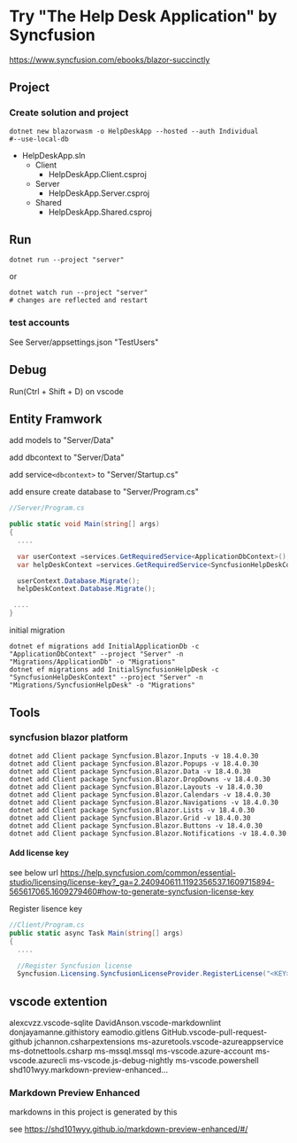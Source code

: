# Try "The Help Desk Application" by Syncfusion

<https://www.syncfusion.com/ebooks/blazor-succinctly>

## Project

### Create solution and project

``` dotnet
dotnet new blazorwasm -o HelpDeskApp --hosted --auth Individual
#--use-local-db
```

* HelpDeskApp.sln
  * Client
    * HelpDeskApp.Client.csproj
  * Server
    * HelpDeskApp.Server.csproj
  * Shared
    * HelpDeskApp.Shared.csproj

## Run

``` dotnet
dotnet run --project "server"
```

or

``` dotnet
dotnet watch run --project "server"
# changes are reflected and restart
```

### test accounts

See Server/appsettings.json
"TestUsers"

## Debug

Run(Ctrl + Shift + D) on vscode

## Entity Framwork

add models to "Server/Data"

add dbcontext to "Server/Data"

add service`<dbcontext>` to "Server/Startup.cs"

add ensure create database  to "Server/Program.cs"

``` csharp
//Server/Program.cs

public static void Main(string[] args)
{
  ....

  var userContext =services.GetRequiredService<ApplicationDbContext>();
  var helpDeskContext =services.GetRequiredService<SyncfusionHelpDeskContext>();

  userContext.Database.Migrate();
  helpDeskContext.Database.Migrate();

 ....
}
```

initial migration

``` dotnet
dotnet ef migrations add InitialApplicationDb -c "ApplicationDbContext" --project "Server" -n "Migrations/ApplicationDb" -o "Migrations"
dotnet ef migrations add InitialSyncfusionHelpDesk -c "SyncfusionHelpDeskContext" --project "Server" -n "Migrations/SyncfusionHelpDesk" -o "Migrations"
```

## Tools

### syncfusion blazor platform

``` dotnet
dotnet add Client package Syncfusion.Blazor.Inputs -v 18.4.0.30
dotnet add Client package Syncfusion.Blazor.Popups -v 18.4.0.30
dotnet add Client package Syncfusion.Blazor.Data -v 18.4.0.30
dotnet add Client package Syncfusion.Blazor.DropDowns -v 18.4.0.30
dotnet add Client package Syncfusion.Blazor.Layouts -v 18.4.0.30
dotnet add Client package Syncfusion.Blazor.Calendars -v 18.4.0.30
dotnet add Client package Syncfusion.Blazor.Navigations -v 18.4.0.30
dotnet add Client package Syncfusion.Blazor.Lists -v 18.4.0.30
dotnet add Client package Syncfusion.Blazor.Grid -v 18.4.0.30
dotnet add Client package Syncfusion.Blazor.Buttons -v 18.4.0.30
dotnet add Client package Syncfusion.Blazor.Notifications -v 18.4.0.30
```

#### Add license key

see below url
<https://help.syncfusion.com/common/essential-studio/licensing/license-key?_ga=2.240940611.1192356537.1609715894-565617065.1609279460#how-to-generate-syncfusion-license-key>

Register lisence key

``` csharp
//Client/Program.cs
public static async Task Main(string[] args)
{
  ....

  //Register Syncfusion license 
  Syncfusion.Licensing.SyncfusionLicenseProvider.RegisterLicense("<KEY>");
```

## vscode extention

alexcvzz.vscode-sqlite
DavidAnson.vscode-markdownlint
donjayamanne.githistory
eamodio.gitlens
GitHub.vscode-pull-request-github
jchannon.csharpextensions
ms-azuretools.vscode-azureappservice
ms-dotnettools.csharp
ms-mssql.mssql
ms-vscode.azure-account
ms-vscode.azurecli
ms-vscode.js-debug-nightly
ms-vscode.powershell
shd101wyy.markdown-preview-enhanced...

### Markdown Preview Enhanced

markdowns in this project is generated by this

see <https://shd101wyy.github.io/markdown-preview-enhanced/#/>
